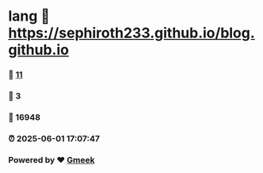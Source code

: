 # lang :link: https://sephiroth233.github.io/blog.github.io 
### :page_facing_up: [11](https://sephiroth233.github.io/blog.github.io/tag.html) 
### :speech_balloon: 3 
### :hibiscus: 16948 
### :alarm_clock: 2025-06-01 17:07:47 
### Powered by :heart: [Gmeek](https://github.com/Meekdai/Gmeek)
